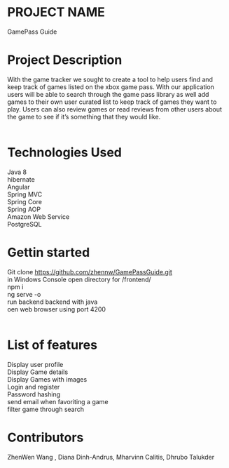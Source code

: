 # PROJECT NAME <br />
GamePass Guide <br />

# Project Description <br />
With the game tracker we sought to create a tool to help users find and keep track of games listed on the xbox game pass. With our application users will be able to search through the game pass library as well add games to their own user curated list to keep track of games they want to play. Users can also review games or read reviews from other users about the game to see if it’s something that they would like.
<br />
<br />
# Technologies Used <br />
Java 8 <br />
hibernate <br />
Angular <br />
Spring MVC <br />
Spring Core <br />
Spring AOP <br />
Amazon Web Service <br />
PostgreSQL <br />

# Gettin started <br />
Git clone https://github.com/zhennw/GamePassGuide.git <br />
in Windows Console open directory for /frontend/  <br />
npm i   <br />
ng serve -o  <br />
run backend backend with java  <br />
oen web browser using port 4200  <br />
<br />
# List of features 
Display user profile <br />
Display Game details <br />
Display Games with images <br />
Login and register <br />
Password hashing <br />
send email when favoriting a game <br />
filter game through search <br />

# Contributors
ZhenWen Wang , Diana Dinh-Andrus, Mharvinn Calitis, Dhrubo Talukder

